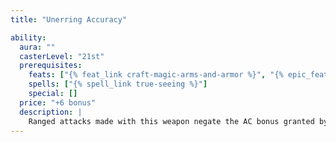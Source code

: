 ```yaml
---
title: "Unerring Accuracy"

ability:
  aura: ""
  casterLevel: "21st"
  prerequisites:
    feats: ["{% feat_link craft-magic-arms-and-armor %}", "{% epic_feat_link craft-epic-magic-arms-and-armor %}"]
    spells: ["{% spell_link true-seeing %}"]
    special: []
  price: "+6 bonus"
  description: |
    Ranged attacks made with this weapon negate the AC bonus granted by any cover short of total cover.The weapon's ranged attacks also ignore any miss chance from concealment (including total concealment, but the must still aim his or her attacks at the correct square).
---
```

